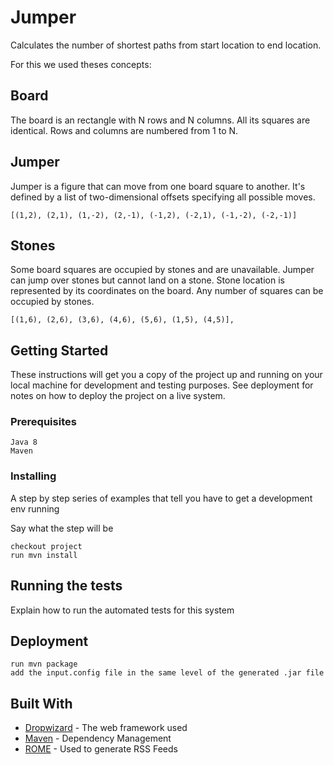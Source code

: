 # Jumper 

Calculates the number of shortest paths from start location to end location.

For this we used theses concepts:

## Board
The board is an rectangle with N rows and N columns. All its squares are identical. Rows and columns are numbered from 1 to N. 

## Jumper
Jumper is a figure that can move from one board square to another. It's defined by a list of two-dimensional offsets specifying all possible moves.

```
[(1,2), (2,1), (1,-2), (2,-1), (-1,2), (-2,1), (-1,-2), (-2,-1)]
```

## Stones
Some board squares are occupied by stones and are unavailable. Jumper can jump over stones but cannot land on a stone.
Stone location is represented by its coordinates on the board. Any number of squares can be occupied by stones.

```
[(1,6), (2,6), (3,6), (4,6), (5,6), (1,5), (4,5)],
```

## Getting Started

These instructions will get you a copy of the project up and running on your local machine for development and testing purposes. See deployment for notes on how to deploy the project on a live system.

### Prerequisites

```
Java 8
Maven
```

### Installing

A step by step series of examples that tell you have to get a development env running

Say what the step will be

```
checkout project 
run mvn install
```

## Running the tests

Explain how to run the automated tests for this system

## Deployment

```
run mvn package
add the input.config file in the same level of the generated .jar file
```

## Built With

* [Dropwizard](http://www.dropwizard.io/1.0.2/docs/) - The web framework used
* [Maven](https://maven.apache.org/) - Dependency Management
* [ROME](https://rometools.github.io/rome/) - Used to generate RSS Feeds

